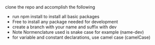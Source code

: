 clone the repo and accomplish the following 
- run npm install to install all basic packages
- Free to install any package needed for development
- create a branch with your name and suffix with dev
- Note Normenclature used is snake case for example (name-dev)
- for variable and constant declarations, use camel case (camelCase)